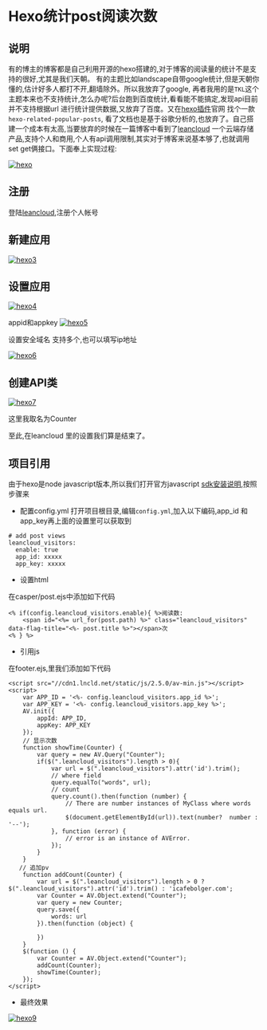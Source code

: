 # Hexo统计post阅读次数

## 说明

有的博主的博客都是自己利用开源的hexo搭建的,对于博客的阅读量的统计不是支持的很好,尤其是我们天朝。
有的主题比如landscape自带google统计,但是天朝你懂的,估计好多人都打不开,翻墙除外。所以我放弃了google,
再者我用的是`TKL`这个主题本来也不支持统计,怎么办呢?后台跑到百度统计,看看能不能搞定,发现api目前并不支持根据url
进行统计提供数据,又放弃了百度。又在[hexo插件](https://hexo.io/plugins/)官网 找个一款`hexo-related-popular-posts`,
看了文档也是基于谷歌分析的,也放弃了。自己搭建一个成本有太高,当要放弃的时候在一篇博客中看到了[leancloud](https://leancloud.cn/)
一个云端存储产品,支持个人和商用,个人有api调用限制,其实对于博客来说基本够了,也就调用set get俩接口。下面奉上实现过程:

[![hexo](http://oq37iabrl.bkt.clouddn.com/image/hexo/hexo1.png)](http://oq37iabrl.bkt.clouddn.com/image/hexo/hexo1.png)

## 注册

登陆[leancloud](https://leancloud.cn/),注册个人帐号

## 新建应用

[![hexo3](http://oq37iabrl.bkt.clouddn.com/image/hexo/hexo3.png)](http://oq37iabrl.bkt.clouddn.com/image/hexo/hexo3.png)

## 设置应用

[![hexo4](http://oq37iabrl.bkt.clouddn.com/image/hexo/hexo4.png)](http://oq37iabrl.bkt.clouddn.com/image/hexo/hexo4.png)

appid和appkey
[![hexo5](http://oq37iabrl.bkt.clouddn.com/image/hexo/hexo5.png)](http://oq37iabrl.bkt.clouddn.com/image/hexo/hexo5.png)

设置安全域名
支持多个,也可以填写ip地址

[![hexo6](http://oq37iabrl.bkt.clouddn.com/image/hexo/hexo6.png)](http://oq37iabrl.bkt.clouddn.com/image/hexo/hexo6.png)

## 创建API类

[![hexo7](http://oq37iabrl.bkt.clouddn.com/image/hexo/hexo7.png)](http://oq37iabrl.bkt.clouddn.com/image/hexo/hexo7.png)

这里我取名为Counter

至此,在leancloud 里的设置我们算是结束了。

## 项目引用

由于hexo是node javascript版本,所以我们打开官方javascript [sdk安装说明](https://leancloud.cn/docs/sdk_setup-js.html),按照步骤来

- 配置config.yml
  打开项目根目录,编辑`config.yml`,加入以下编码,app_id 和app_key再上面的设置里可以获取到

```
# add post views
leancloud_visitors:
  enable: true
  app_id: xxxxx
  app_key: xxxxx
```

- 设置html

在casper/post.ejs中添加如下代码

```
<% if(config.leancloud_visitors.enable){ %>阅读数:
    <span id="<%= url_for(post.path) %>" class="leancloud_visitors" data-flag-title="<%- post.title %>"></span>次
<% } %>
```

- 引用js

在footer.ejs,里我们添加如下代码

```
<script src="//cdn1.lncld.net/static/js/2.5.0/av-min.js"></script>
<script>
    var APP_ID = '<%- config.leancloud_visitors.app_id %>';
    var APP_KEY = '<%- config.leancloud_visitors.app_key %>';
    AV.init({
        appId: APP_ID,
        appKey: APP_KEY
    });
    // 显示次数
    function showTime(Counter) {
        var query = new AV.Query("Counter");
        if($(".leancloud_visitors").length > 0){
            var url = $(".leancloud_visitors").attr('id').trim();
            // where field
            query.equalTo("words", url);
            // count 
            query.count().then(function (number) {
                // There are number instances of MyClass where words equals url.
                $(document.getElementById(url)).text(number?  number : '--');
            }, function (error) {
                // error is an instance of AVError.
            });
        }
    }
   // 追加pv
    function addCount(Counter) {
        var url = $(".leancloud_visitors").length > 0 ? $(".leancloud_visitors").attr('id').trim() : 'icafebolger.com';
        var Counter = AV.Object.extend("Counter");
        var query = new Counter;
        query.save({
            words: url
        }).then(function (object) {

        })
    }
    $(function () {
        var Counter = AV.Object.extend("Counter");
        addCount(Counter);
        showTime(Counter);
    });
</script>
```

- 最终效果

[![hexo9](http://oq37iabrl.bkt.clouddn.com/image/hexo/hexo9.png)](http://oq37iabrl.bkt.clouddn.com/image/hexo/hexo9.png)